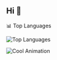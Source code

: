## Hi 👋

📊 Top Languages

![Top Languages](https://github-readme-stats.vercel.app/api/top-langs/?username=DGdiegoAR9&layout=compact&theme=radical)


![Cool Animation](https://media1.giphy.com/media/v1.Y2lkPTc5MGI3NjExMzVzaWh0eW84YnB6NHhpbDJleHRndmU5MmlpYjZicG1oZzZjb2E5NCZlcD12MV9pbnRlcm5hbF9naWZfYnlfaWQmY3Q9Zw/l2JdSx78cVNm0x8AM/giphy.gif)

